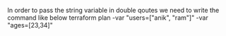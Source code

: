 In order to pass the string variable in double qoutes we need to write the command like below
terraform plan -var "users=[\"anik\", \"ram\"]" -var "ages=[23,34]"
